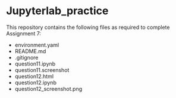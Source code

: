 # Jupyterlab_practice  
This repository contains the following files as required to complete Assignment 7:
* environment.yaml
* README.md
* .gitignore
* question11.ipynb
* question11.screenshot
* question12.html
* question12.ipynb
* question12_screenshot.png